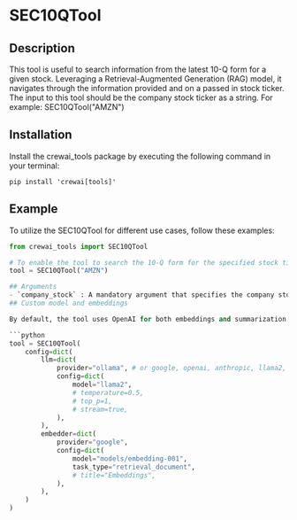 # SEC10QTool

## Description
This tool is useful to search information from the latest 10-Q form for a given stock. Leveraging a Retrieval-Augmented Generation (RAG) model, it navigates through the information provided and on a passed in stock ticker. The input to this tool should be the company stock ticker as a string. For example: SEC10QTool("AMZN")

## Installation
Install the crewai_tools package by executing the following command in your terminal:

```shell
pip install 'crewai[tools]'
```

## Example
To utilize the SEC10QTool for different use cases, follow these examples:

```python
from crewai_tools import SEC10QTool

# To enable the tool to search the 10-Q form for the specified stock ticker
tool = SEC10QTool("AMZN")

## Arguments
- `company_stock` : A mandatory argument that specifies the company stock ticker to perform the search on.
## Custom model and embeddings

By default, the tool uses OpenAI for both embeddings and summarization. To customize the model, you can use a config dictionary as follows:

```python
tool = SEC10QTool(
    config=dict(
        llm=dict(
            provider="ollama", # or google, openai, anthropic, llama2, ...
            config=dict(
                model="llama2",
                # temperature=0.5,
                # top_p=1,
                # stream=true,
            ),
        ),
        embedder=dict(
            provider="google",
            config=dict(
                model="models/embedding-001",
                task_type="retrieval_document",
                # title="Embeddings",
            ),
        ),
    )
)
```
